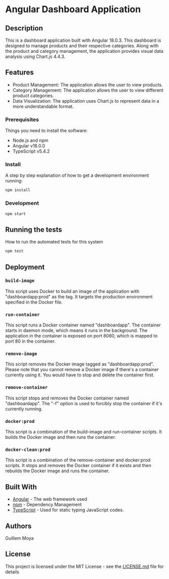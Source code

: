 # Angular Dashboard Application

## Description

This is a dashboard application built with Angular 18.0.3. This dashboard is designed to manage products and their respective categories. Along with the product and category management, the application provides visual data analysis using Chart.js 4.4.3.

## Features

- Product Management: The application allows the user to view products.
- Category Management: The application allows the user to view different product categories.
- Data Visualization: The application uses Chart.js to represent data in a more understandable format.

### Prerequisites

Things you need to install the software:

- Node.js and npm
- Angular v18.0.0
- TypeScript v5.4.2

### Install

A step by step explanation of how to get a development environment running:

```bash
npm install
```

### Development

```bash
npm start
```

## Running the tests

How to run the automated tests for this system

```bash
npm test
```

## Deployment

### `build-image`

This script uses Docker to build an image of the application with "dashboardapp:prod" as the tag. It targets the production environment specified in the Docker file.

### `run-container`
This script runs a Docker container named "dashboardapp". The container starts in daemon mode, which means it runs in the background. The application in the container is exposed on port 8080, which is mapped to port 80 in the container.

### `remove-image`
This script removes the Docker image tagged as "dashboardapp:prod". Please note that you cannot remove a Docker image if there's a container currently using it. You would have to stop and delete the container first.

### `remove-container`
This script stops and removes the Docker container named "dashboardapp". The "-f" option is used to forcibly stop the container if it's currently running.

### `docker:prod`
This script is a combination of the build-image and run-container scripts. It builds the Docker image and then runs the container.

### `docker-clean:prod`
This script is a combination of the remove-container and docker:prod scripts. It stops and removes the Docker container if it exists and then rebuilds the Docker image and runs the container.
## Built With

- [Angular](https://angular.io/) - The web framework used
- [npm](https://www.npmjs.com/) - Dependency Management
- [TypeScript](https://www.typescriptlang.org/) - Used for static typing JavaScript codes.

## Authors

Guillem Moya

## License

This project is licensed under the MIT License - see the [LICENSE.md](LICENSE.md) file for details
